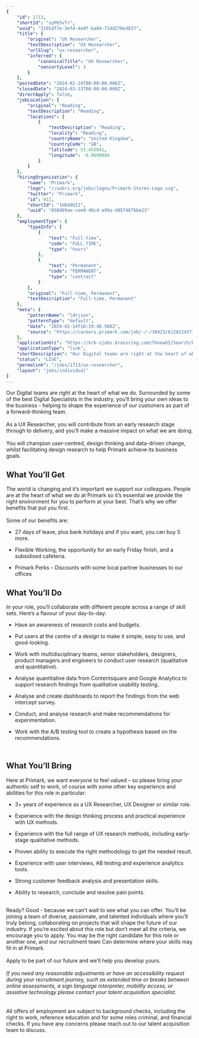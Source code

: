 ```yaml
---
{
	"id": 1713,
	"shortId": "syP65vTr",
	"uuid": "3185df7e-3efd-4e0f-ba84-714d270ed837",
	"title": {
		"original": "UX Researcher",
		"textDescription": "UX Researcher",
		"urlSlug": "ux-researcher",
		"inferred": {
			"canonicalTitle": "UX Researcher",
			"seniortyLevel": 3
		}
	},
	"postedDate": "2024-02-14T00:00:00.000Z",
	"closedDate": "2024-03-13T00:00:00.000Z",
	"directApply": false,
	"jobLocation": {
		"original": "Reading",
		"textDescription": "Reading",
		"locations": [
			{
				"textDescription": "Reading",
				"locality": "Reading",
				"countryName": "United Kingdom",
				"countryCode": "GB",
				"latitude": 51.455041,
				"longitude": -0.9690884
			}
		]
	},
	"hiringOrganization": {
		"name": "Primark",
		"logo": "//uxbri.org/jobs/logos/Primark-Stores-Logo.svg",
		"twitter": "Primark",
		"id": 912,
		"shortId": "1H8d9GI2",
		"uuid": "850409ae-cee0-48c4-a99a-d857487bbe23"
	},
	"employmentType": {
		"typeInfo": [
			{
				"text": "Full-time",
				"code": "FULL_TIME",
				"type": "hours"
			},
			{
				"text": "Permanent",
				"code": "PERMANENT",
				"type": "contract"
			}
		],
		"original": "Full-time, Permanent",
		"textDescription": "Full-time, Permanent"
	},
	"meta": {
		"patternName": "ld+json",
		"patternType": "default",
		"date": "2024-02-14T16:19:40.588Z",
		"source": "https://careers.primark.com/job/-/-/30423/61282243776?utm_source=Indeed&utm_medium=organic&utm_campaign=Indeed"
	},
	"applicationUri": "https://krb-sjobs.brassring.com/TGnewUI/Search/home/HomeWithPreLoad?PageType=JobDetails&partnerid=30055&siteid=5837&jobid=2150091&AL=1#jobDetails=2150091_5837",
	"applicationType": "link",
	"shortDescription": "Our Digital teams are right at the heart of what we do. Surrounded by some of the best Digital Specialists in the industry, you’ll’ bring your own ideas to the business - helping to shape the",
	"status": "LIVE",
	"permalink": "/jobs/1713/ux-researcher",
	"layout": "jobs/individual"
}
---
```

<p>Our Digital teams are right at the heart of what we do. Surrounded by some of the best Digital Specialists in the industry, you’ll bring your own ideas to the business - helping to shape the experience of our customers as part of a forward-thinking team.<br><br>As a UX Researcher, you will contribute from an early research stage through to delivery, and you’ll make a massive impact on what we are doing.<br><br>You will champion user-centred, design thinking and data-driven change, whilst facilitating design research to help Primark achieve its business goals.</p><h2>What You’ll Get</h2><p>The world is changing and it’s important we support our colleagues. People are at the heart of what we do at Primark so it’s essential we provide the right environment for you to perform at your best. That’s why we offer benefits that put you first.<br><br>Some of our benefits are:</p><ul><li><p>27 days of leave, plus bank holidays and if you want, you can buy 5 more.</p></li><li><p>Flexible Working, the opportunity for an early Friday finish, and a subsidised cafeteria.</p></li><li><p>Primark Perks – Discounts with some local partner businesses to our offices</p></li></ul><h2>What You’ll Do</h2><p>In your role, you’ll collaborate with different people across a range of skill sets. Here’s a flavour of your day-to-day:</p><ul><li><p>Have an awareness of research costs and budgets.</p></li><li><p>Put users at the centre of a design to make it simple, easy to use, and good-looking.</p></li><li><p>Work with multidisciplinary teams, senior stakeholders, designers, product managers and engineers to conduct user research (qualitative and quantitative).</p></li><li><p>Analyse quantitative data from Contentsquare and Google Analytics to support research findings from qualitative usability testing.</p></li><li><p>Analyse and create dashboards to report the findings from the web intercept survey.</p></li><li><p>Conduct, and analyse research and make recommendations for experimentation.</p></li><li><p>Work with the A/B testing tool to create a hypothesis based on the recommendations.</p></li></ul><h2><br>What You’ll Bring</h2><p>Here at Primark, we want everyone to feel valued – so please bring your authentic self to work, of course with some other key experience and abilities for this role in particular:</p><ul><li><p>3+ years of experience as a UX Researcher, UX Designer or similar role.</p></li><li><p>Experience with the design thinking process and practical experience with UX methods.</p></li><li><p>Experience with the full range of UX research methods, including early-stage qualitative methods.</p></li><li><p>Proven ability to execute the right methodology to get the needed result.</p></li><li><p>Experience with user interviews, AB testing and experience analytics tools.</p></li><li><p>Strong customer feedback analysis and presentation skills.</p></li><li><p>Ability to research, conclude and resolve pain points.</p></li></ul><p><br>Ready? Good - because we can’t wait to see what you can offer. You’ll be joining a team of diverse, passionate, and talented individuals where you’ll truly belong, collaborating on projects that will shape the future of our industry. If you’re excited about this role but don’t meet all the criteria, we encourage you to apply. You may be the right candidate for this role or another one, and our recruitment team Can determine where your skills may fit in at Primark.<br><br>Apply to be part of our future and we’ll help you develop yours.<br><br><em>If you need any reasonable adjustments or have an accessibility request during your recruitment journey, such as extended time or breaks between online assessments, a sign language interpreter, mobility access, or assistive technology please contact your talent acquisition specialist.</em><br><br><br>All offers of employment are subject to background checks, including the right to work, reference education and for some roles criminal, and financial checks. If you have any concerns please reach out to our talent acquisition team to discuss.<br></p>
